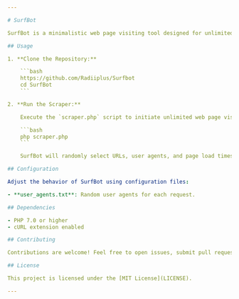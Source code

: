 ```yaml
---

# SurfBot

SurfBot is a minimalistic web page visiting tool designed for unlimited page visits with random user agents, varying page load times, and unlimited iterations.

## Usage

1. **Clone the Repository:**

    ```bash
    https://github.com/Radiiplus/Surfbot
    cd SurfBot
    ```

2. **Run the Scraper:**

    Execute the `scraper.php` script to initiate unlimited web page visits.

    ```bash
    php scraper.php
    ```

    SurfBot will randomly select URLs, user agents, and page load times, making unlimited iterations.

## Configuration

Adjust the behavior of SurfBot using configuration files:

- **user_agents.txt**: Random user agents for each request.

## Dependencies

- PHP 7.0 or higher
- cURL extension enabled

## Contributing

Contributions are welcome! Feel free to open issues, submit pull requests, or suggest improvements.

## License

This project is licensed under the [MIT License](LICENSE).

---
```


